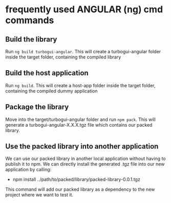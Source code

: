 # frequently used ANGULAR (ng) cmd commands


## Build the library

Run `ng build turbogui-angular`. This will create a turbogui-angular folder inside the target folder, containing the compiled library

## Build the host application

Run `ng build`. This will create a host-app folder inside the target folder, containing the compiled dummy application

## Package the library

Move into the target/turbogui-angular folder and run `npm pack`. This will generate a turbogui-angular-X.X.X.tgz file which contains our packed library.

## Use the packed library into another application

We can use our packed library in another local application without having to publish it to npm. We can directly install the generated .tgz file into our new application by calling:

- npm install ../path/to/packed/library/packed-library-0.0.1.tgz

This command will add our packed library as a dependency to the new project where we want to test it.